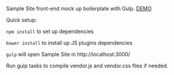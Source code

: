 Sample Site front-end mock up boilerplate with Gulp. [DEMO](http://htmlpreview.github.io/?https://github.com/romran/sample-site/blob/master/index.html) 

Quick setup:

`npm install` to set up dependencies

`bower install` to install up JS plugins dependencies

`gulp` will open Sample Site in http://localhost:3000/ 

Run gulp tasks to compile vendor.js and vendor.css files if needed. 

 

 
 

